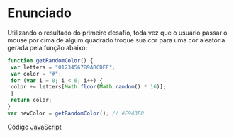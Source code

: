 # Enunciado
Utilizando o resultado do primeiro desafio, toda vez que o usuário passar o mouse por cima de algum quadrado troque sua cor para uma cor aleatória gerada pela função abaixo:

~~~javascript
function getRandomColor() {
 var letters = "0123456789ABCDEF";
 var color = "#";
 for (var i = 0; i < 6; i++) {
 color += letters[Math.floor(Math.random() * 16)];
 }
 return color;
}
var newColor = getRandomColor(); // #E943F0
~~~

[Código JavaScript](https://github.com/EmanuelLacerda/Desafios-CursoJS-RocketSeat/blob/master/modulo02-desafio02/scripts/index.js)